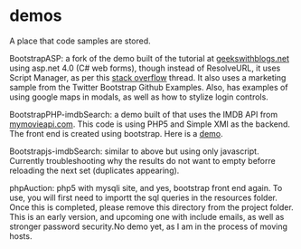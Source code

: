demos
=====

A place that code samples are stored.

BootstrapASP: a fork of the demo built of the tutorial at [geekswithblogs.net](http://geekswithblogs.net/JeremyMorgan/archive/2012/09/18/how-to-use-twitter-bootstrap-on-an-asp.net-website.aspx) using asp.net 4.0 (C# web forms), though instead of ResolveURL, it uses Script Manager, as per this [stack overflow](http://stackoverflow.com/questions/12452109/asp-net-2012-unobtrusive-validation-with-jquery) thread. It also uses a marketing sample from the Twitter Bootstrap Github Examples. Also, has examples of using google maps in modals, as well as how to stylize login controls.

BootstrapPHP-imdbSearch: a demo built of that uses the IMDB API from [mymovieapi.com](http://mymovieapi.com/). This code is using PHP5 and Simple XMl as the backend. The front end is created using bootstrap. Here is a [demo](http://jenntesolin.com/Bootstrap-IMDB/index.php). 

Bootstrapjs-imdbSearch: similar to above but using only javascript. Currently troubleshooting why the results do not want to empty beforre reloading the next set (duplicates appearing).

phpAuction: php5 with mysqli site, and yes, bootstrap front end again. To use, you will first need to importt the sql queries in the resources folder. Once this is completed, please remove this directory from the project folder. This is an early version, and upcoming one with include emails, as well as stronger password security.No demo yet, as I am in the process of moving hosts.